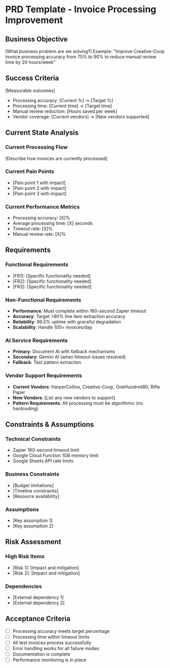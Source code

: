 # PRD Template - Invoice Processing Improvement

## Business Objective
[What business problem are we solving?]
Example: "Improve Creative-Coop invoice processing accuracy from 75% to 90% to reduce manual review time by 20 hours/week"

## Success Criteria
[Measurable outcomes]
- Processing accuracy: [Current %] → [Target %]
- Processing time: [Current time] → [Target time] 
- Manual review reduction: [Hours saved per week]
- Vendor coverage: [Current vendors] → [New vendors supported]

## Current State Analysis
### Current Processing Flow
[Describe how invoices are currently processed]

### Current Pain Points
- [Pain point 1 with impact]
- [Pain point 2 with impact]
- [Pain point 3 with impact]

### Current Performance Metrics
- Processing accuracy: [X]%
- Average processing time: [X] seconds
- Timeout rate: [X]%
- Manual review rate: [X]%

## Requirements

### Functional Requirements
- [FR1]: [Specific functionality needed]
- [FR2]: [Specific functionality needed]
- [FR3]: [Specific functionality needed]

### Non-Functional Requirements
- **Performance**: Must complete within 160-second Zapier timeout
- **Accuracy**: Target >90% line item extraction accuracy
- **Reliability**: 99.5% uptime with graceful degradation
- **Scalability**: Handle 100+ invoices/day

### AI Service Requirements
- **Primary**: Document AI with fallback mechanisms
- **Secondary**: Gemini AI (when timeout issues resolved)
- **Fallback**: Text pattern extraction

### Vendor Support Requirements
- **Current Vendors**: HarperCollins, Creative-Coop, OneHundred80, Rifle Paper
- **New Vendors**: [List any new vendors to support]
- **Pattern Requirements**: All processing must be algorithmic (no hardcoding)

## Constraints & Assumptions
### Technical Constraints
- Zapier 160-second timeout limit
- Google Cloud Function 1GB memory limit
- Google Sheets API rate limits

### Business Constraints
- [Budget limitations]
- [Timeline constraints]
- [Resource availability]

### Assumptions
- [Key assumption 1]
- [Key assumption 2]

## Risk Assessment
### High Risk Items
- [Risk 1]: [Impact and mitigation]
- [Risk 2]: [Impact and mitigation]

### Dependencies
- [External dependency 1]
- [External dependency 2]

## Acceptance Criteria
- [ ] Processing accuracy meets target percentage
- [ ] Processing time within timeout limits
- [ ] All test invoices process successfully
- [ ] Error handling works for all failure modes
- [ ] Documentation is complete
- [ ] Performance monitoring is in place